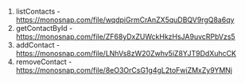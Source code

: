 1. listContacts - https://monosnap.com/file/wqdpiGrmCrAnZX5quDBQV9rgQ8a6qy
2. getContactById - https://monosnap.com/file/ZF68yDxZUWckHkzHsJA9uvcRPbVzs5 
3. addContact - https://monosnap.com/file/LNhVs8zW20Zwhv5iZ8YJT9DdXuhcCK
4. removeContact - https://monosnap.com/file/8eO3OrCsG1g4gL2toFwiZMxZy9YMNj
